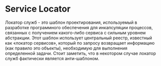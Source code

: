 # Service Locator

Локатор служб - это шаблон проектирования, используемый в разработке 
программного обеспечения для инкапсуляции процессов, связанных 
с получением какого-либо сервиса с сильным уровнем абстракции. 
Этот шаблон использует центральный реестр, известный как «локатор сервисов»,
который по запросу возвращает информацию (как правило это объекты),
необходимую для выполнения определенной задачи. 
Стоит заметить, что в некотором случае локатор служб фактически является 
анти-шаблоном.